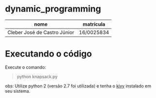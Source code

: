 # dynamic_programming

nome | matrícula
-----|----------
Cleber José de Castro Júnior | 16/0025834

# Executando o código

Execute o comando:

> python knapsack.py

obs: Utilize python 2 (versão 2.7 foi utilizada) e tenha o [kivy](https://kivy.org/#home) instalado em seu sistema.
